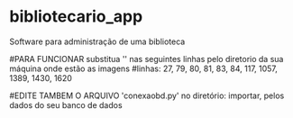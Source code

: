 # bibliotecario_app
Software para administração de uma biblioteca

#PARA FUNCIONAR substitua '<CAMINHO>' nas seguintes linhas pelo diretorio da sua máquina onde estão as imagens
#linhas: 27, 79, 80, 81, 83, 84, 117, 1057, 1389, 1430, 1620

#EDITE TAMBEM O ARQUIVO 'conexaobd.py' no diretório: importar, pelos dados do seu banco de dados
